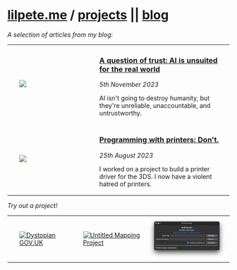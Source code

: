<h1>
    <a href="https://lilpete.me/">lilpete.me</a> / <a href="https://lilpete.me/projects">projects</a> || <a href="https://lilpete.me/blog/">blog</a>
</h1>

*A selection of articles from my blog:*

<table>
<tr>
<td>
<a href="https://lilpete.me/blog/ai-trust" style="color: inherit">
<img width="300px" style="padding:20px" src="https://lilpete.me/photos/ai-trust.png"/>
</a>
</td>

<td style="width:60%; min-width: 200px;">
<h3><a href="https://lilpete.me/blog/ai-trust" style="color: inherit">A question of trust: AI is unsuited for the real world</a></h3>
<i>5th November 2023</i>
<p>
AI isn't going to destroy humanity, but they're unreliable, unaccountable, and untrustworthy.
</p>
</td>
</tr>
<tr>
<td>
<a href="https://lilpete.me/blog/printing" style="color: inherit">
<img width="300px" style="padding:20px" src="https://lilpete.me/photos/printing.png"/>
</a>
</td>
<td style="width:60%; min-width: 200px;">
<h3><a href="https://lilpete.me/blog/printing" style="color: inherit">Programming with printers: Don't.</a></h3>
<i>25th August 2023</i>
<p>
I worked on a project to build a printer driver for the 3DS. I now have a violent hatred of printers.
</p>
</td>
</tr>
</table>

*Try out a project!*

<table>
<tr>

<td>
<a href="https://dystopian-uk.lilpete.me/">
<img width="200px" alt="Dystopian GOV.UK" style="padding:20px" src="https://www.lilpete.me/screenshots/dystopian-govuk/dystopian-govuk.png"/>
</a>
</td>
<td>
<a href="https://www.lilpete.me/projects#untitled-mapping-project">
<img width="200px" alt="Untitled Mapping Project" src="https://github.com/PeterWarrington/PeterWarrington/assets/28735593/752f628b-65d1-4d46-aba1-12f1d6a66fa6">
</a>
</td>
<td>
<a href="https://www.lilpete.me/olm-convert">
<img width="300px" alt="OLM Convert" src="https://github.com/PeterWarrington/olm-convert/raw/main/screenshot.png">
</a>
</td>
</tr>
</table>
